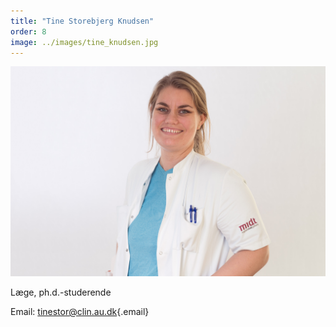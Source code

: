 ```yaml
---
title: "Tine Storebjerg Knudsen"
order: 8
image: ../images/tine_knudsen.jpg
---
```


![Tine Storebjerg Knudsen](../images/tine_knudsen.jpg)

Læge, ph.d.-studerende

Email: [tinestor@clin.au.dk](mailto:tinestor@clin.au.dk){.email}	

